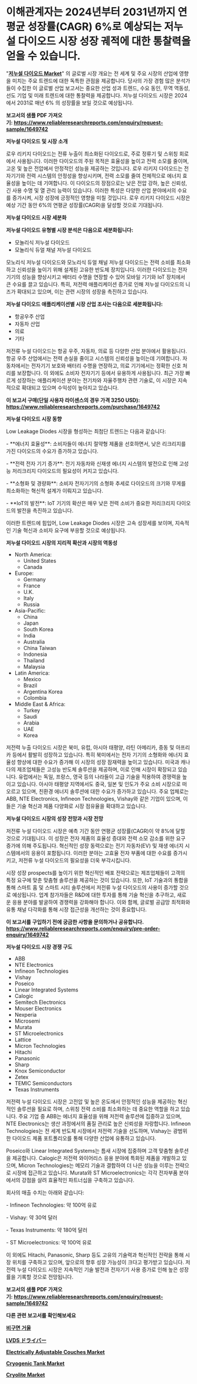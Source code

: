<p><h1>이해관계자는 2024년부터 2031년까지 연평균 성장률(CAGR) 6%로 예상되는 저누설 다이오드 시장 성장 궤적에 대한 통찰력을 얻을 수 있습니다.</h1></p><p>"<strong><a href="https://www.reliableresearchreports.com/low-leakage-diodes-market-r1649742?utm_campaign=105&utm_medium=7&utm_source=Github&utm_content=ia&utm_term=19122024&utm_id=low-leakage-diodes">저누설 다이오드 Market</a></strong>" 의 글로벌 시장 개요는 전 세계 및 주요 시장의 산업에 영향을 미치는 주요 트렌드에 대한 독특한 관점을 제공합니다. 당사의 가장 경험 많은 분석가들이 수집한 이 글로벌 산업 보고서는 중요한 산업 성과 트렌드, 수요 동인, 무역 역동성, 선도 기업 및 미래 트렌드에 대한 통찰력을 제공합니다. 저누설 다이오드 시장은 2024에서 2031로 매년 6% 의 성장률을 보일 것으로 예상됩니다.&nbsp;</p>
<p><strong>보고서의 샘플 PDF 가져오기:&nbsp;<a href="https://www.reliableresearchreports.com/enquiry/request-sample/1649742?utm_campaign=105&utm_medium=7&utm_source=Github&utm_content=ia&utm_term=19122024&utm_id=low-leakage-diodes">https://www.reliableresearchreports.com/enquiry/request-sample/1649742</a></strong></p>
<p><strong>저누설 다이오드 및 시장 소개</strong></p>
<p><p>로우 리키지 다이오드는 전류 누출이 최소화된 다이오드로, 주로 정류기 및 스위칭 회로에서 사용됩니다. 이러한 다이오드의 주된 목적은 효율성을 높이고 전력 소모를 줄이며, 고온 및 높은 전압에서 안정적인 성능을 제공하는 것입니다. 로우 리키지 다이오드는 전자기기와 전력 시스템의 안정성을 향상시키며, 전력 소모를 줄여 전체적으로 에너지 효율성을 높이는 데 기여합니다. 이 다이오드의 장점으로는 낮은 전압 강하, 높은 신뢰성, 긴 사용 수명 및 열 관리 능력이 있습니다. 이러한 특성은 다양한 산업 분야에서의 수요를 증가시켜, 시장 성장에 긍정적인 영향을 미칠 것입니다. 로우 리키지 다이오드 시장은 예상 기간 동안 6%의 연평균 성장률(CAGR)을 달성할 것으로 기대됩니다.</p></p>
<p><strong>저누설 다이오드 시장 세분화</strong></p>
<p><strong>저누설 다이오드 유형별 시장 분석은 다음으로 세분화됩니다:</strong></p>
<p><ul><li>모놀리식 저누설 다이오드</li><li>모놀리식 듀얼 채널 저누설 다이오드</li></ul></p>
<p><p>모노리식 저누설 다이오드와 모노리식 듀얼 채널 저누설 다이오드는 전력 소비를 최소화하고 신뢰성을 높이기 위해 설계된 고유한 반도체 장치입니다. 이러한 다이오드는 전자 기기의 성능을 향상시키고 배터리 수명을 연장할 수 있어 모바일 기기와 IoT 장치에서 큰 수요를 끌고 있습니다. 특히, 저전력 애플리케이션 증가로 인해 저누설 다이오드의 니즈가 확대되고 있으며, 이는 관련 시장의 성장을 촉진하고 있습니다.</p></p>
<p><strong>저누설 다이오드 애플리케이션별 시장 산업 조사는 다음으로 세분화됩니다:</strong></p>
<p><ul><li>항공우주 산업</li><li>자동차 산업</li><li>의료</li><li>기타</li></ul></p>
<p><p>저전류 누설 다이오드는 항공 우주, 자동차, 의료 등 다양한 산업 분야에서 활용됩니다. 항공 우주 산업에서는 전력 손실을 줄이고 시스템의 신뢰성을 높이는데 기여합니다. 자동차에서는 전자기기 보호와 배터리 수명을 연장하고, 의료 기기에서는 정확한 신호 처리를 보장합니다. 이 외에도 소비자 전자기기 등에서 유용하게 사용됩니다. 최근 가장 빠르게 성장하는 애플리케이션 분야는 전기차와 자율주행차 관련 기술로, 이 시장은 지속적으로 확대되고 있으며 수익성이 높아지고 있습니다.</p></p>
<p><strong>이 보고서 구매(단일 사용자 라이센스의 경우 가격 3250 USD): <a href="https://www.reliableresearchreports.com/purchase/1649742?utm_campaign=105&utm_medium=7&utm_source=Github&utm_content=ia&utm_term=19122024&utm_id=low-leakage-diodes">https://www.reliableresearchreports.com/purchase/1649742</a></strong></p>
<p><strong>저누설 다이오드 시장 동향</strong></p>
<p><p>Low Leakage Diodes 시장을 형성하는 최첨단 트렌드는 다음과 같습니다:</p><p>- **에너지 효율성**: 소비자들이 에너지 절약형 제품을 선호하면서, 낮은 리크리지를 가진 다이오드의 수요가 증가하고 있습니다.</p><p>- **전력 전자 기기 증가**: 전기 자동차와 신재생 에너지 시스템의 발전으로 인해 고성능 저리크리지 다이오드의 필요성이 커지고 있습니다.</p><p>- **소형화 및 경량화**: 소비자 전자기기의 소형화 추세로 다이오드의 크기와 무게를 최소화하는 혁신적 설계가 이뤄지고 있습니다.</p><p>- **IoT의 발전**: IoT 기기의 확산은 매우 낮은 전력 소비가 중요한 저리크리지 다이오드의 발전을 촉진하고 있습니다.</p><p>이러한 트렌드에 힘입어, Low Leakage Diodes 시장은 고속 성장세를 보이며, 지속적인 기술 혁신과 소비자 요구에 부응할 것으로 예상됩니다.</p></p>
<p><strong>저누설 다이오드 시장의 지리적 확산과 시장의 역동성</strong></p>
<p><ul>
    <li>
        North America:
        <ul>
            <li>United States</li>
            <li>Canada</li>
        </ul>
    </li>
    <li>
        Europe:
        <ul>
            <li>Germany</li>
            <li>France</li>
            <li>U.K.</li>
            <li>Italy</li>
            <li>Russia</li>
        </ul>
    </li>
    <li>
        Asia-Pacific:
        <ul>
            <li>China</li>
            <li>Japan</li>
            <li>South Korea</li>
            <li>India</li>
            <li>Australia</li>
            <li>China Taiwan</li>
            <li>Indonesia</li>
            <li>Thailand</li>
            <li>Malaysia</li>
        </ul>
    </li>
    <li>
        Latin America:
        <ul>
            <li>Mexico</li>
            <li>Brazil</li>
            <li>Argentina Korea</li>
            <li>Colombia</li>
        </ul>
    </li>
    <li>
        Middle East & Africa:
        <ul>
            <li>Turkey</li>
            <li>Saudi</li>
            <li>Arabia</li>
            <li>UAE</li>
            <li>Korea</li>
        </ul>
    </li>
    </ul></p>
<p><p>저전력 누출 다이오드 시장은 북미, 유럽, 아시아 태평양, 라틴 아메리카, 중동 및 아프리카 등에서 활발히 성장하고 있습니다. 특히 북미에서는 전자 기기의 소형화와 에너지 효율성 향상에 대한 수요가 증가해 이 시장의 성장 잠재력을 높이고 있습니다. 미국과 캐나다의 제조업체들은 고성능 반도체 솔루션을 제공하며, 이로 인해 시장이 확장되고 있습니다. 유럽에서는 독일, 프랑스, 영국 등의 나라들이 고급 기술을 적용하여 경쟁력을 높이고 있습니다. 아시아 태평양 지역에서도 중국, 일본 및 인도가 주요 소비 시장으로 떠오르고 있으며, 친환경 에너지 솔루션에 대한 수요가 증가하고 있습니다. 주요 업체로는 ABB, NTE Electronics, Infineon Technologies, Vishay와 같은 기업이 있으며, 이들은 기술 혁신과 제품 다양화로 시장 점유율을 확대하고 있습니다.</p></p>
<p><strong>저누설 다이오드 시장의 성장 전망과 시장 전망</strong></p>
<p><p>저전류 누설 다이오드 시장은 예측 기간 동안 연평균 성장률(CAGR)이 약 8%에 달할 것으로 기대됩니다. 이 성장은 전자 제품의 효율성 증대와 전력 소모 감소를 위한 요구 증가에 의해 주도됩니다. 혁신적인 성장 동력으로는 전기 자동차(EV) 및 재생 에너지 시스템에서의 응용이 포함됩니다. 이러한 분야는 고효율 전자 부품에 대한 수요를 증가시키고, 저전류 누설 다이오드의 필요성을 더욱 부각시킵니다.</p><p>시장 성장 prospects를 높이기 위한 혁신적인 배포 전략으로는 제조업체들이 고객의 특정 요구에 맞춘 맞춤형 솔루션을 제공하는 것이 있습니다. 또한, IoT 기술과의 통합을 통해 스마트 홈 및 스마트 시티 솔루션에서 저전류 누설 다이오드의 사용이 증가할 것으로 예상됩니다. 업계 참가자들은 R&D에 대한 투자를 통해 기술 혁신을 추구하고, 새로운 응용 분야를 발굴하여 경쟁력을 강화해야 합니다. 이와 함께, 글로벌 공급망 최적화와 유통 채널 다각화를 통해 시장 접근성을 개선하는 것이 중요합니다.</p></p>
<p><strong>이 보고서를 구입하기 전에 궁금한 사항을 문의하거나 공유합니다. <a href="https://www.reliableresearchreports.com/enquiry/pre-order-enquiry/1649742?utm_campaign=105&utm_medium=7&utm_source=Github&utm_content=ia&utm_term=19122024&utm_id=low-leakage-diodes">https://www.reliableresearchreports.com/enquiry/pre-order-enquiry/1649742</a></strong></p>
<p><strong>저누설 다이오드 시장 경쟁 구도</strong></p>
<p><ul><li>ABB</li><li>NTE Electronics</li><li>Infineon Technologies</li><li>Vishay</li><li>Poseico</li><li>Linear Integrated Systems</li><li>Calogic</li><li>Semitech Electronics</li><li>Mouser Electronics</li><li>Nexperia</li><li>Microsemi</li><li>Murata</li><li>ST Microelectronics</li><li>Lattice</li><li>Micron Technologies</li><li>Hitachi</li><li>Panasonic</li><li>Sharp</li><li>Knox Semiconductor</li><li>Zetex</li><li>TEMIC Semiconductors</li><li>Texas Instruments</li></ul></p>
<p><p>저전력 누설 다이오드 시장은 고전압 및 높은 온도에서 안정적인 성능을 제공하는 혁신적인 솔루션을 필요로 하며, 스위칭 전력 소비를 최소화하는 데 중요한 역할을 하고 있습니다. 주요 기업 중 ABB는 에너지 효율성을 위해 저전력 솔루션에 집중하고 있으며, NTE Electronics는 생산 과정에서의 품질 관리로 높은 신뢰성을 자랑합니다. Infineon Technologies는 전 세계 반도체 시장에서 저전력 기술을 선도하며, Vishay는 광범위한 다이오드 제품 포트폴리오를 통해 다양한 산업에 유통하고 있습니다.</p><p>Poseico와 Linear Integrated Systems는 틈새 시장에 집중하며 고객 맞춤형 솔루션을 제공합니다. Calogic은 저전력 와이어리스 응용 분야에 특화된 제품을 개발하고 있으며, Micron Technologies는 메모리 기술과 결합하여 더 나은 성능을 이루는 전략으로 시장에 접근하고 있습니다. Murata와 ST Microelectronics는 각각 전자부품 분야에서의 강점을 살려 효율적인 파트너십을 구축하고 있습니다.</p><p>회사의 매출 수치는 아래와 같습니다:</p><p>- Infineon Technologies: 약 100억 유로</p><p>- Vishay: 약 30억 달러</p><p>- Texas Instruments: 약 180억 달러</p><p>- ST Microelectronics: 약 100억 유로</p><p>이 외에도 Hitachi, Panasonic, Sharp 등도 고유의 기술력과 혁신적인 전략을 통해 시장 위치를 구축하고 있으며, 앞으로의 향후 성장 가능성이 크다고 평가받고 있습니다. 저전력 누설 다이오드 시장은 지속적인 기술 발전과 전자기기 사용 증가로 인해 높은 성장률을 기록할 것으로 전망됩니다.</p></p>
<p><strong>보고서의 샘플 PDF 가져오기:&nbsp;<a href="https://www.reliableresearchreports.com/enquiry/request-sample/1649742?utm_campaign=105&utm_medium=7&utm_source=Github&utm_content=ia&utm_term=19122024&utm_id=low-leakage-diodes">https://www.reliableresearchreports.com/enquiry/request-sample/1649742</a></strong></p>
<p><strong></strong></p>
<p><strong></strong></p>
<p><strong></strong></p>
<p><strong></strong></p>
<p><strong>다른 관련 보고서를 확인해보세요</strong></p>
<p><strong><p><a href="https://github.com/laholand/Market-Research-Report-List-6/blob/main/181294028521.md?utm_campaign=105&utm_medium=7&utm_source=Github&utm_content=ia&utm_term=19122024&utm_id=low-leakage-diodes">비구면 거울</a></p><p><a href="https://github.com/mohamedbakry57/Market-Research-Report-List-6/blob/main/664085128211.md?utm_campaign=105&utm_medium=7&utm_source=Github&utm_content=ia&utm_term=19122024&utm_id=low-leakage-diodes">LVDS ドライバー</a></p><p><a href="https://github.com/luckyshygirl/Market-Research-Report-List-7/blob/main/electrically-adjustable-couches-market.md?utm_campaign=105&utm_medium=7&utm_source=Github&utm_content=ia&utm_term=19122024&utm_id=low-leakage-diodes">Electrically Adjustable Couches Market</a></p><p><a href="https://www.linkedin.com/pulse/cryogenic-tank-market-growth-outlook-projected-cagr-71-from-kqyue?utm_campaign=105&utm_medium=7&utm_source=Github&utm_content=ia&utm_term=19122024&utm_id=low-leakage-diodes">Cryogenic Tank Market</a></p><p><a href="https://www.linkedin.com/pulse/understanding-surging-cryolite-market-5-cagr-top-growth-factors-k2ice?utm_campaign=105&utm_medium=7&utm_source=Github&utm_content=ia&utm_term=19122024&utm_id=low-leakage-diodes">Cryolite Market</a></p></strong></p>
<p></p>